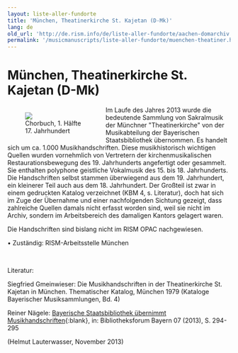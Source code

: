 ```yaml
---
layout: liste-aller-fundorte
title: 'München, Theatinerkirche St. Kajetan (D-Mk)'
lang: de
old_url: 'http://de.rism.info/de/liste-aller-fundorte/aachen-domarchiv.html'
permalink: '/musicmanuscripts/liste-aller-fundorte/muenchen-theatiner.html'
---
```


# München, Theatinerkirche St. Kajetan (D-Mk)

<div style="float: left; width: 44%">
   <figure class="figure">
      <div class="float-left">
       <a href="/images/old/fileadmin/D-Mk_Chorbuch_900x900_700KB.jpg" target="_blank">  <img src="/images/old/fileadmin/D-Mk_Chorbuch_900x900_700KB.jpg"> </a>
      </div>
      <figcaption class="figcaption">
         Chorbuch, 1. Hälfte 17. Jahrhundert
      </figcaption>
   </figure>
</div>


Im Laufe des Jahres 2013 wurde die bedeutende Sammlung von Sakralmusik der Münchner "Theatinerkirche" von der Musikabteilung der Bayerischen Staatsbibliothek übernommen. Es handelt sich um ca. 1.000 Musikhandschriften. Diese musikhistorisch wichtigen Quellen wurden vornehmlich von Vertretern der kirchenmusikalischen Restaurationsbewegung des 19. Jahrhunderts angefertigt oder gesammelt. Sie enthalten polyphone geistliche Vokalmusik des 15. bis 18. Jahrhunderts. Die Handschriften selbst stammen überwiegend aus dem 19. Jahrhundert, ein kleinerer Teil auch aus dem 18. Jahrhundert. Der Großteil ist zwar in einem gedruckten Katalog verzeichnet (KBM 4, s. Literatur), doch hat sich im Zuge der Übernahme und einer nachfolgenden Sichtung gezeigt, dass zahlreiche Quellen damals nicht erfasst worden sind, weil sie nicht im Archiv, sondern im Arbeitsbereich des damaligen Kantors gelagert waren.

Die Handschriften sind bislang nicht im RISM OPAC nachgewiesen.

• Zuständig: RISM-Arbeitsstelle München

&nbsp;

Literatur:

Siegfried Gmeinwieser: Die Musikhandschriften in der Theatinerkirche St. Kajetan in München. Thematischer Katalog, München 1979 (Kataloge Bayerischer Musiksammlungen, Bd. 4)

Reiner Nägele: [Bayerische Staatsbibliothek übernimmt Musikhandschriften](https://www.bibliotheksforum-bayern.de/fileadmin/archiv/2013-4/PDF-Einzelbeitr%C3%A4ge/BFB_0413_16_Naegele_V03.pdf "Opens external link in new window"){:blank}, in: Bibliotheksforum Bayern 07 (2013), S. 294-295

(Helmut Lauterwasser, November 2013)


